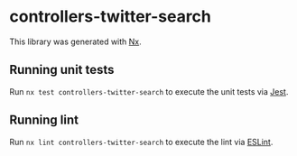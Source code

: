 # controllers-twitter-search

This library was generated with [Nx](https://nx.dev).

## Running unit tests

Run `nx test controllers-twitter-search` to execute the unit tests via [Jest](https://jestjs.io).

## Running lint

Run `nx lint controllers-twitter-search` to execute the lint via [ESLint](https://eslint.org/).

